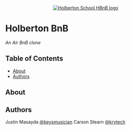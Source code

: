 <p align="center">
  <a href=#>
    <img src="https://holbertonintranet.s3.amazonaws.com/uploads/medias/2018/6/65f4a1dd9c51265f49d0.png?X-Amz-Algorithm=AWS4-HMAC-SHA256&X-Amz-Credential=AKIARDDGGGOUWMNL5ANN%2F20210625%2Fus-east-1%2Fs3%2Faws4_request&X-Amz-Date=20210625T160339Z&X-Amz-Expires=86400&X-Amz-SignedHeaders=host&X-Amz-Signature=de6e8f4211025908f415455a259900aae4dc9a9815c7557e1f0859a44ca5a348" alt="Holberton School HBnB logo">
  </a>
</p>

# Holberton BnB
_An Air BnB clone_

## Table of Contents
* [About](#about)
* [Authors](#authors)

## About


## Authors
Justin Masayda [@keysmusician](https://github.com/keysmusician)
Carson Stearn [@krytech](https://github.com/krytech)
